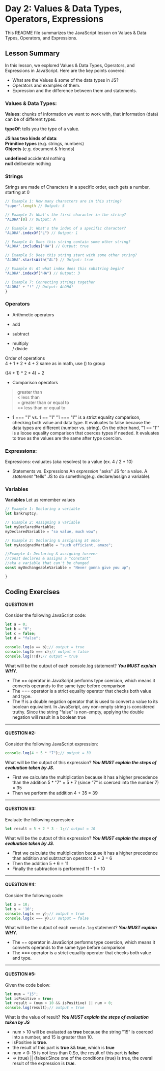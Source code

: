 # Day 2: Values & Data Types, Operators, Expressions

This README file summarizes the JavaScript lesson on Values & Data Types, Operators, and Expressions.

## Lesson Summary

In this lesson, we explored Values & Data Types, Operators, and Expressions in JavaScript. Here are the key points covered:

- What are the Values & some of the data types in JS?
- Operators and examples of them.
- Expression and the difference between them and statements.

### Values & Data Types:

**Values**: chunks of information we want to work with, that information (data) can be of different types.     

**typeOf**: tells you the type of a value.    

**JS has two kinds of data**:       
**Primitive types** (e.g. strings, numbers)      
**Objects** (e.g. document & friends)      

**undefined** accidental nothing       
**null** deliberate nothing

### Strings
Strings are made of Characters in a specific order, each gets a number, starting at 0

```javascript
// Example 1: How many characters are in this string?
"super".length // Output: 5

// Example 2: What's the first character in the string?
"ALOHA"[0] // Output: A

// Example 3: What's the index of a specific character?
"ALOHA".indexOf("L") // Output: 1

// Example 4: Does this string contain some other string?
"ALOHA".includes("HA") // Output: true

// Example 5: Does this string start with some other string?
"ALOHA".startsWith("AL") // Output: true

// Example 6: At what index does this substring begin?
"ALOHA".indexOf("HA") // Output: 3

// Example 7: Connecting strings together
"ALOHA" + "!" // Output: ALOHA!
}

```

### Operators
- Arithmetic operators     
+ add     
- subtract     
* multiply     
/ divide

Order of operations     
4 + 1 * 2 * 4 + 2   same as in math, use () to group    

((4 + 1) * 2 * 4) + 2     


- Comparison operators   
> greater than       
< less than      
>= greater than or equal to      
<= less than or equal to

- 1 === "1"	vs.	1 == "1" 
"1 === '1'" is a strict equality comparison, checking both value and data type. It evaluates to false because the data types are different (number vs. string). On the other hand, "1 == '1'" is a loose equality comparison that coerces types if needed. It evaluates to true as the values are the same after type coercion.

### Expressions:

Expressions: evaluates (aka resolves) to a value (ex. 4 / 2 * 10)     

- Statements vs. Expressions
  An *expression* "asks" JS for a value.
  A *statement* "tells" JS to do something(e.g. declare/assign a variable).
  
### Variables
  
 **Variables** Let us remember values           

 ```javascript
// Example 1: Declaring a variable
let bankruptcy;

// Example 2: Assigning a variable
let myDeclaredVariable;
myDeclaredVariable = "so value, much wow";

// Example 3: Declaring & assigning at once
let myAssignedVariable = "such efficient, amaze";

//Example 4: Declaring & assigning forever
//const declares & assigns a "constant"
//aka a variable that can't be changed
const myUnchangeableVariable = "Never gonna give you up";

}

```

## Coding Exercises

#### QUESTION #1

Consider the following JavaScript code:

```javascript
let a = 0;
let b = "0";
let c = false;
let d = "false";

console.log(a == b);// output = true
console.log(b === c);// output = false
console.log(!!d);// output = true
```

What will be the output of each console.log statement? **_You MUST explain WHY_**.   
- The == operator in JavaScript performs type coercion, which means it converts operands to the same type before comparison
- The === operator is a strict equality operator that checks both value and type.
- The !! is a double negation operator that is used to convert a value to its boolean equivalent. In JavaScript, any non-empty string is considered truthy. Since the string "false" is non-empty, applying the double negation will result in a boolean true

-------------------------------------------------------------------

#### QUESTION #2:


Consider the following JavaScript expression:

```javascript
console.log(4 + 5 * "7");// output = 39
```

What will be the output of this expression? **_You MUST explain the steps of evaluation taken by JS_**.                
- First we calculate the multiplication because it  has a higher precedence than the addition 5 * "7" = 5 * 7 (since "7" is coerced into the number 7) = 35
- Then we perform the addition 4 + 35 = 39
-------------------------------------------------------------------

#### QUESTION #3:

Evaluate the following expression:

```javascript
let result = 5 + 2 * 3 - 1;// output = 10
```

What will be the output of this expression? **_You MUST explain the steps of evaluation taken by JS_**.
- First we calculate the multiplication because it has a higher precedence than addition and subtraction operators 2 * 3 = 6
- Then the addition 5 + 6 = 11
- Finally the subtraction is performed 11 - 1 = 10
-------------------------------------------------------------------

#### QUESTION #4:

Consider the following code:

```javascript
let x = 10;
let y = '10';
console.log(x == y);// output = true
console.log(x === y);// output = false
```
What will be the output of each `console.log` statement? **_You MUST explain WHY_**.
- The == operator in JavaScript performs type coercion, which means it converts operands to the same type before comparison
- The === operator is a strict equality operator that checks both value and type.
-------------------------------------------------------------------

#### QUESTION #5:

Given the code below:

```javascript
let num = "15";
let isPositive = true;
let result = (num > 10 && isPositive) || num < 0;
console.log(result);// output = true
```

What is the value of result? **_You MUST explain the steps of evaluation taken by JS_**

- num > 10 will be evaluated as **true** because the string "15" is coerced into a number, and 15 is  greater than 10.     
- isPositive is **true**.    
- the result of this part is **true** && **true**, which is **true**         
- num < 0:  15 is not less than 0.So, the result of this part is **false**    
- => (true) || (false):Since one of the conditions (true) is true, the overall result of the expression is ***true***.


